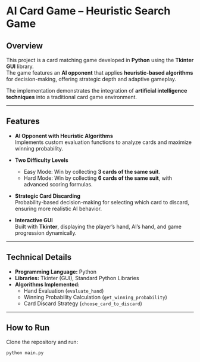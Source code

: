 # AI Card Game – Heuristic Search Game 

## Overview
This project is a card matching game developed in **Python** using the **Tkinter GUI** library.  
The game features an **AI opponent** that applies **heuristic-based algorithms** for decision-making, offering strategic depth and adaptive gameplay.  

The implementation demonstrates the integration of **artificial intelligence techniques** into a traditional card game environment.

---

## Features
- **AI Opponent with Heuristic Algorithms**  
  Implements custom evaluation functions to analyze cards and maximize winning probability.  

- **Two Difficulty Levels**  
  - Easy Mode: Win by collecting **3 cards of the same suit**.  
  - Hard Mode: Win by collecting **6 cards of the same suit**, with advanced scoring formulas.  

- **Strategic Card Discarding**  
  Probability-based decision-making for selecting which card to discard, ensuring more realistic AI behavior.  

- **Interactive GUI**  
  Built with **Tkinter**, displaying the player’s hand, AI’s hand, and game progression dynamically.  

---

## Technical Details
- **Programming Language:** Python  
- **Libraries:** Tkinter (GUI), Standard Python Libraries  
- **Algorithms Implemented:**  
  - Hand Evaluation (`evaluate_hand`)  
  - Winning Probability Calculation (`get_winning_probability`)  
  - Card Discard Strategy (`choose_card_to_discard`)  

---

## How to Run
Clone the repository and run:
```bash
python main.py


